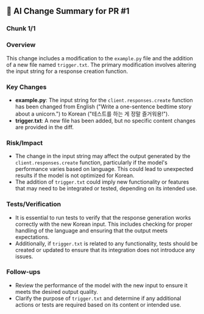 ## 🤖 AI Change Summary for PR #1

### Chunk 1/1
### Overview
This change includes a modification to the `example.py` file and the addition of a new file named `trigger.txt`. The primary modification involves altering the input string for a response creation function.

### Key Changes
- **example.py**: The input string for the `client.responses.create` function has been changed from English ("Write a one-sentence bedtime story about a unicorn.") to Korean ("테스트를 하는 게 정말 즐거워용!").
- **trigger.txt**: A new file has been added, but no specific content changes are provided in the diff.

### Risk/Impact
- The change in the input string may affect the output generated by the `client.responses.create` function, particularly if the model's performance varies based on language. This could lead to unexpected results if the model is not optimized for Korean.
- The addition of `trigger.txt` could imply new functionality or features that may need to be integrated or tested, depending on its intended use.

### Tests/Verification
- It is essential to run tests to verify that the response generation works correctly with the new Korean input. This includes checking for proper handling of the language and ensuring that the output meets expectations.
- Additionally, if `trigger.txt` is related to any functionality, tests should be created or updated to ensure that its integration does not introduce any issues.

### Follow-ups
- Review the performance of the model with the new input to ensure it meets the desired output quality.
- Clarify the purpose of `trigger.txt` and determine if any additional actions or tests are required based on its content or intended use.
